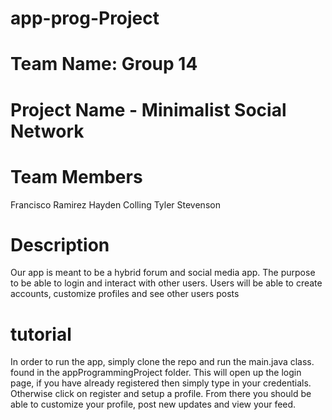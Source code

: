 # app-prog-Project
# Team Name: Group 14
# Project Name - Minimalist Social Network
# Team Members
Francisco Ramirez
Hayden Colling
Tyler Stevenson

# Description
Our app is meant to be a hybrid forum and social media app. The purpose to be able to login and interact with other users. Users will be able to create accounts, customize profiles and see other users posts

# tutorial
In order to run the app, simply clone the repo and run the main.java class. found in the appProgrammingProject folder. This will open up the login page, if you have already registered then simply type in your credentials. Otherwise click on register and setup a profile. From there you should be able to customize your profile, post new updates and view your feed.
